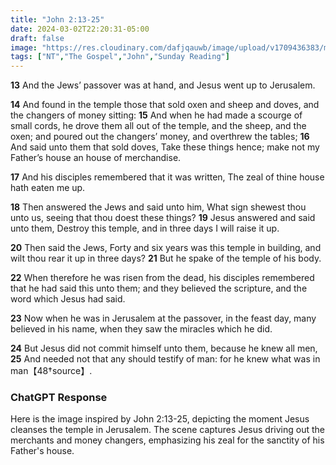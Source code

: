 ```yaml
---
title: "John 2:13-25"
date: 2024-03-02T22:20:31-05:00
draft: false
image: "https://res.cloudinary.com/dafjqauwb/image/upload/v1709436383/matt419/John/2_13-25._grwtjw.webp"
tags: ["NT","The Gospel","John","Sunday Reading"]
---
```



**13** And the Jews’ passover was at hand, and Jesus went up to Jerusalem.

**14** And found in the temple those that sold oxen and sheep and doves, and the changers of money sitting: **15** And when he had made a scourge of small cords, he drove them all out of the temple, and the sheep, and the oxen; and poured out the changers’ money, and overthrew the tables; **16** And said unto them that sold doves, Take these things hence; make not my Father’s house an house of merchandise.

**17** And his disciples remembered that it was written, The zeal of thine house hath eaten me up.

**18** Then answered the Jews and said unto him, What sign shewest thou unto us, seeing that thou doest these things? **19** Jesus answered and said unto them, Destroy this temple, and in three days I will raise it up.

**20** Then said the Jews, Forty and six years was this temple in building, and wilt thou rear it up in three days? **21** But he spake of the temple of his body.

**22** When therefore he was risen from the dead, his disciples remembered that he had said this unto them; and they believed the scripture, and the word which Jesus had said.

**23** Now when he was in Jerusalem at the passover, in the feast day, many believed in his name, when they saw the miracles which he did.

**24** But Jesus did not commit himself unto them, because he knew all men, **25** And needed not that any should testify of man: for he knew what was in man【48†source】.


### ChatGPT Response
Here is the image inspired by John 2:13-25, depicting the moment Jesus cleanses the temple in Jerusalem. The scene captures Jesus driving out the merchants and money changers, emphasizing his zeal for the sanctity of his Father's house.